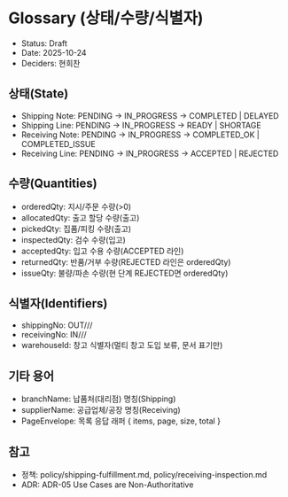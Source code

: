 # Glossary (상태/수량/식별자)

- Status: Draft
- Date: 2025-10-24
- Deciders: 현희찬

## 상태(State)
- Shipping Note: PENDING → IN_PROGRESS → COMPLETED | DELAYED
- Shipping Line: PENDING → IN_PROGRESS → READY | SHORTAGE
- Receiving Note: PENDING → IN_PROGRESS → COMPLETED_OK | COMPLETED_ISSUE
- Receiving Line: PENDING → IN_PROGRESS → ACCEPTED | REJECTED

## 수량(Quantities)
- orderedQty: 지시/주문 수량(>0)
- allocatedQty: 출고 할당 수량(출고)
- pickedQty: 집품/피킹 수량(출고)
- inspectedQty: 검수 수량(입고)
- acceptedQty: 입고 수용 수량(ACCEPTED 라인)
- returnedQty: 반품/거부 수량(REJECTED 라인은 orderedQty)
- issueQty: 불량/파손 수량(현 단계 REJECTED면 orderedQty)

## 식별자(Identifiers)
- shippingNo: OUT/<warehouse>/<yyyymmdd>/<seq>
- receivingNo: IN/<warehouse>/<yyyymmdd>/<seq>
- warehouseId: 창고 식별자(멀티 창고 도입 보류, 문서 표기만)

## 기타 용어
- branchName: 납품처(대리점) 명칭(Shipping)
- supplierName: 공급업체/공장 명칭(Receiving)
- PageEnvelope: 목록 응답 래퍼 { items, page, size, total }

## 참고
- 정책: policy/shipping-fulfillment.md, policy/receiving-inspection.md
- ADR: ADR-05 Use Cases are Non-Authoritative
